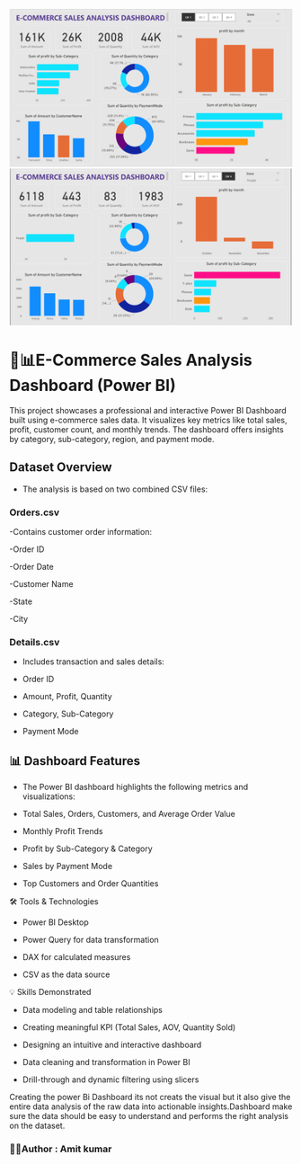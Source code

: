 ![My image](scs1.png)
![My image](scs.png)

# 🛒📊E-Commerce Sales Analysis Dashboard  (Power BI)

This project showcases a professional and interactive Power BI Dashboard built using e-commerce sales data. It visualizes key metrics like total sales, profit, customer count, and monthly trends. The dashboard offers insights by category, sub-category, region, and payment mode.

## Dataset Overview

- The analysis is based on two combined CSV files:

### Orders.csv

-Contains customer order information:

-Order ID

-Order Date

-Customer Name

-State

-City

### Details.csv

- Includes transaction and sales details:

- Order ID

- Amount, Profit, Quantity

- Category, Sub-Category

- Payment Mode


## 📊 Dashboard Features

- The Power BI dashboard highlights the following metrics and visualizations:

- Total Sales, Orders, Customers, and Average Order Value

- Monthly Profit Trends

- Profit by Sub-Category & Category

- Sales by Payment Mode

- Top Customers and Order Quantities

🛠 Tools & Technologies

- Power BI Desktop

- Power Query for data transformation

- DAX for calculated measures

- CSV as the data source


💡 Skills Demonstrated

- Data modeling and table relationships

- Creating meaningful KPI (Total Sales, AOV, Quantity Sold)

- Designing an intuitive and interactive dashboard

- Data cleaning and transformation in Power BI

- Drill-through and dynamic filtering using slicers

Creating the power Bi Dashboard its not creats the visual but it also give the entire data analysis of the raw data into actionable insights.Dashboard make sure the data should be easy to understand and 
performs the right analysis on the dataset.

### 🙋‍♂️Author : Amit kumar

